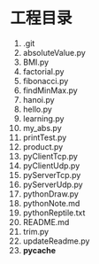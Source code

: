 # 工程目录

   1. .git
   2. absoluteValue.py
   3. BMI.py
   4. factorial.py
   5. fibonacci.py
   6. findMinMax.py
   7. hanoi.py
   8. hello.py
   9. learning.py
   10. my_abs.py
   11. printTest.py
   12. product.py
   13. pyClientTcp.py
   14. pyClientUdp.py
   15. pyServerTcp.py
   16. pyServerUdp.py
   17. pythonDraw.py
   18. pythonNote.md
   19. pythonReptile.txt
   20. README.md
   21. trim.py
   22. updateReadme.py
   23. __pycache__
